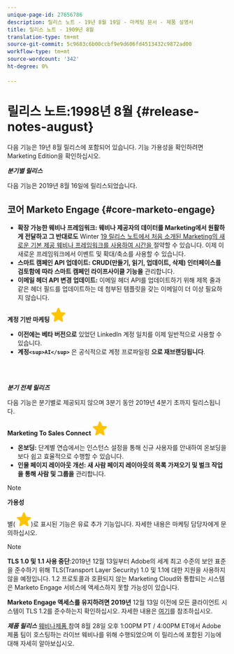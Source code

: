 ```yaml
---
unique-page-id: 27656786
description: 릴리스 노트 - 19년 8월 19일 - 마케팅 문서 - 제품 설명서
title: 릴리스 노트 - 1909년 8월
translation-type: tm+mt
source-git-commit: 5c9683c6b00ccbf9e9d606fd4513432c9872ad00
workflow-type: tm+mt
source-wordcount: '342'
ht-degree: 0%

---
```



# 릴리스 노트:1998년 8월 {#release-notes-august}

다음 기능은 19년 8월 릴리스에 포함되어 있습니다. 기능 가용성을 확인하려면 Marketing Edition을 확인하십시오.

***분기별 릴리스***

다음 기능은 2019년 8월 16일에 릴리스되었습니다.

## 코어 Marketo Engage {#core-marketo-engage}

* **확장 가능한 웨비나 프레임워크: 웨비나 제공자의 데이터를 Marketing에서 원활하게 전달하고 그 반대로도**  Winter  [19 릴리스 노트에서 처음 소개된 Marketing의 새로운 기본 제공 웨비나 프레임워크를 사용하여 시간을 ](release-notes-winter-19.md)절약할 수 있습니다. 이제 이 새로운 프레임워크에서 이벤트 및 확대/축소를 사용할 수 있습니다.
* **스마트 캠페인 API 업데이트: CRUD(만들기, 읽기, 업데이트, 삭제) 인터페이스를 검토함에 따라 스마트 캠페인 라이프사이클 기능을** 관리합니다.
* **이메일 헤더 API 변경 업데이트:** 이메일 헤더 API를 업데이트하기 위해 제목 줄과 같은 헤더 필드를 업데이트하는 데 첨부된 템플릿을 갖는 이메일이 더 이상 필요하지 않습니다.

**계정 기반 마케팅** ![(별)](assets/star-yellow.svg)

* **이전에는 베타 버전으로** 있었던 LinkedIn 계정 일치를 이제 일반적으로 사용할 수 있습니다.
* **계정`<sup>AI</sup>`** 은 공식적으로 계정 프로파일링 **으로 재브랜딩됩니다**.

<br> 

***분기 전체 릴리즈***

다음 기능은 분기별로 제공되지 않으며 3분기 동안 2019년 4분기 초까지 릴리스됩니다.

**Marketing To Sales Connect**  ![(스타)](assets/star-yellow.svg)

* **온보딩:** 단계별 연습에서는 인스턴스 설정을 통해 신규 사용자를 안내하여 온보딩을 보다 쉽고 효율적으로 수행할 수 있습니다.
* **인물 페이지 레이아웃 개선: 새 사람 페이지 레이아웃의 목록 가져오기 및 벌크 작업을 통해 사람 및 그룹을** 관리합니다.

>[!NOTE]
>
>**가용성**
>
>별( ![(star)](assets/star-yellow.svg))로 표시된 기능은 유료 추가 기능입니다. 자세한 내용은 마케팅 담당자에게 문의하십시오.

>[!NOTE]
>
>**TLS 1.0 및 1.1 사용 중단**:2019년 12월 13일부터 Adobe의 세계 최고 수준의 보안 표준을 준수하기 위해 TLS(Transport Layer Security) 1.0 및 1.1에 대한 지원을 사용하지 않을 예정입니다. 1.2 프로토콜과 호환되지 않는 Marketing Cloud와 통합되는 시스템은 Marketo Engage 서비스에 액세스하지 못할 가능성이 있습니다.
>
>**Marketo Engage 액세스를 유지하려면 2019년** 12월 13일 이전에 모든 클라이언트 시스템이 TLS 1.2를 준수하는지 확인하십시오. 자세한 내용은 [여기](https://nation.marketo.com/docs/DOC-7059-tls-10-11-deprecation-faq)를 참조하십시오.

***제품 릴리스*** [웨비나제품 ](https://engage.marketo.com/August_19_Release_Webinar.html) 참여 8월 28일 오후 1:00PM PT / 4:00PM ET에서 Adobe 제품 팀이 호스팅하는 라이브 웨비나를 위해 수행되었으며 이 릴리스에 포함된 기능에 대해 자세히 알아보십시오.
